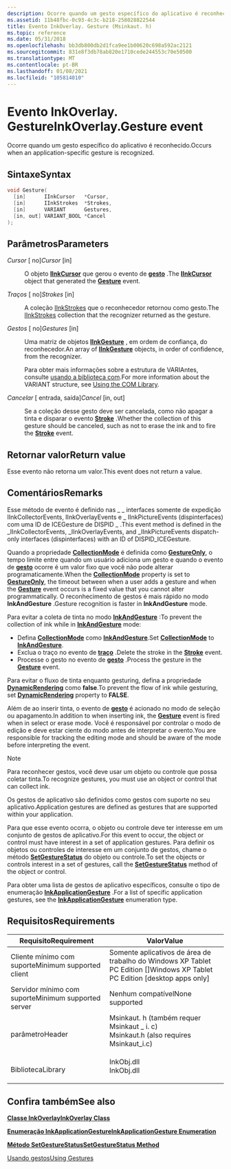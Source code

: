 ```yaml
---
description: Ocorre quando um gesto específico do aplicativo é reconhecido.
ms.assetid: 11b48fbc-0c93-4c3c-b218-258028822544
title: Evento InkOverlay. Gesture (Msinkaut. h)
ms.topic: reference
ms.date: 05/31/2018
ms.openlocfilehash: bb3db800db2d1fca9ee1b00620c698a592ac2121
ms.sourcegitcommit: 831e8f3db78ab820e1710cede244553c70e50500
ms.translationtype: MT
ms.contentlocale: pt-BR
ms.lasthandoff: 01/08/2021
ms.locfileid: "105814010"
---
```

# <a name="inkoverlaygesture-event"></a><span data-ttu-id="2778b-103">Evento InkOverlay. Gesture</span><span class="sxs-lookup"><span data-stu-id="2778b-103">InkOverlay.Gesture event</span></span>

<span data-ttu-id="2778b-104">Ocorre quando um gesto específico do aplicativo é reconhecido.</span><span class="sxs-lookup"><span data-stu-id="2778b-104">Occurs when an application-specific gesture is recognized.</span></span>

## <a name="syntax"></a><span data-ttu-id="2778b-105">Sintaxe</span><span class="sxs-lookup"><span data-stu-id="2778b-105">Syntax</span></span>


```C++
void Gesture(
  [in]      IInkCursor   *Cursor,
  [in]      IInkStrokes  *Strokes,
  [in]      VARIANT      Gestures,
  [in, out] VARIANT_BOOL *Cancel
);
```



## <a name="parameters"></a><span data-ttu-id="2778b-106">Parâmetros</span><span class="sxs-lookup"><span data-stu-id="2778b-106">Parameters</span></span>

<dl> <dt>

<span data-ttu-id="2778b-107">*Cursor* \[ no\]</span><span class="sxs-lookup"><span data-stu-id="2778b-107">*Cursor* \[in\]</span></span>
</dt> <dd>

<span data-ttu-id="2778b-108">O objeto [**IInkCursor**](/windows/desktop/api/msinkaut/nn-msinkaut-iinkcursor) que gerou o evento de [**gesto**](inkcollector-gesture.md) .</span><span class="sxs-lookup"><span data-stu-id="2778b-108">The [**IInkCursor**](/windows/desktop/api/msinkaut/nn-msinkaut-iinkcursor) object that generated the [**Gesture**](inkcollector-gesture.md) event.</span></span>

</dd> <dt>

<span data-ttu-id="2778b-109">*Traços* \[ no\]</span><span class="sxs-lookup"><span data-stu-id="2778b-109">*Strokes* \[in\]</span></span>
</dt> <dd>

<span data-ttu-id="2778b-110">A coleção [IInkStrokes](/previous-versions/windows/desktop/legacy/ms703293(v=vs.85)) que o reconhecedor retornou como gesto.</span><span class="sxs-lookup"><span data-stu-id="2778b-110">The [IInkStrokes](/previous-versions/windows/desktop/legacy/ms703293(v=vs.85)) collection that the recognizer returned as the gesture.</span></span>

</dd> <dt>

<span data-ttu-id="2778b-111">*Gestos* \[ no\]</span><span class="sxs-lookup"><span data-stu-id="2778b-111">*Gestures* \[in\]</span></span>
</dt> <dd>

<span data-ttu-id="2778b-112">Uma matriz de objetos [**IInkGesture**](/windows/desktop/api/msinkaut/nn-msinkaut-iinkgesture) , em ordem de confiança, do reconhecedor.</span><span class="sxs-lookup"><span data-stu-id="2778b-112">An array of [**IInkGesture**](/windows/desktop/api/msinkaut/nn-msinkaut-iinkgesture) objects, in order of confidence, from the recognizer.</span></span>

<span data-ttu-id="2778b-113">Para obter mais informações sobre a estrutura de VARIAntes, consulte [usando a biblioteca com](using-the-com-library.md).</span><span class="sxs-lookup"><span data-stu-id="2778b-113">For more information about the VARIANT structure, see [Using the COM Library](using-the-com-library.md).</span></span>

</dd> <dt>

<span data-ttu-id="2778b-114">*Cancelar* \[ entrada, saída\]</span><span class="sxs-lookup"><span data-stu-id="2778b-114">*Cancel* \[in, out\]</span></span>
</dt> <dd>

<span data-ttu-id="2778b-115">Se a coleção desse gesto deve ser cancelada, como não apagar a tinta e disparar o evento [**Stroke**](inkcollector-stroke.md) .</span><span class="sxs-lookup"><span data-stu-id="2778b-115">Whether the collection of this gesture should be canceled, such as not to erase the ink and to fire the [**Stroke**](inkcollector-stroke.md) event.</span></span>

</dd> </dl>

## <a name="return-value"></a><span data-ttu-id="2778b-116">Retornar valor</span><span class="sxs-lookup"><span data-stu-id="2778b-116">Return value</span></span>

<span data-ttu-id="2778b-117">Esse evento não retorna um valor.</span><span class="sxs-lookup"><span data-stu-id="2778b-117">This event does not return a value.</span></span>

## <a name="remarks"></a><span data-ttu-id="2778b-118">Comentários</span><span class="sxs-lookup"><span data-stu-id="2778b-118">Remarks</span></span>

<span data-ttu-id="2778b-119">Esse método de evento é definido nas \_ \_ interfaces somente de expedição IInkCollectorEvents, IInkOverlayEvents e \_ IInkPictureEvents (dispinterfaces) com uma ID de ICEGesture de DISPID \_ .</span><span class="sxs-lookup"><span data-stu-id="2778b-119">This event method is defined in the \_IInkCollectorEvents, \_IInkOverlayEvents, and \_IInkPictureEvents dispatch-only interfaces (dispinterfaces) with an ID of DISPID\_ICEGesture.</span></span>

<span data-ttu-id="2778b-120">Quando a propriedade [**CollectionMode**](/windows/desktop/api/msinkaut/nf-msinkaut-iinkcollector-get_collectionmode) é definida como [**GestureOnly**](/windows/desktop/api/msinkaut/ne-msinkaut-inkcollectionmode), o tempo limite entre quando um usuário adiciona um gesto e quando o evento de [**gesto**](inkcollector-gesture.md) ocorre é um valor fixo que você não pode alterar programaticamente.</span><span class="sxs-lookup"><span data-stu-id="2778b-120">When the [**CollectionMode**](/windows/desktop/api/msinkaut/nf-msinkaut-iinkcollector-get_collectionmode) property is set to [**GestureOnly**](/windows/desktop/api/msinkaut/ne-msinkaut-inkcollectionmode), the timeout between when a user adds a gesture and when the [**Gesture**](inkcollector-gesture.md) event occurs is a fixed value that you cannot alter programmatically.</span></span> <span data-ttu-id="2778b-121">O reconhecimento de gestos é mais rápido no modo **InkAndGesture** .</span><span class="sxs-lookup"><span data-stu-id="2778b-121">Gesture recognition is faster in **InkAndGesture** mode.</span></span>

<span data-ttu-id="2778b-122">Para evitar a coleta de tinta no modo [**InkAndGesture**](/windows/desktop/api/msinkaut/ne-msinkaut-inkcollectionmode) :</span><span class="sxs-lookup"><span data-stu-id="2778b-122">To prevent the collection of ink while in [**InkAndGesture**](/windows/desktop/api/msinkaut/ne-msinkaut-inkcollectionmode) mode:</span></span>

-   <span data-ttu-id="2778b-123">Defina [**CollectionMode**](/windows/desktop/api/msinkaut/nf-msinkaut-iinkcollector-get_collectionmode) como [**InkAndGesture**](/windows/desktop/api/msinkaut/ne-msinkaut-inkcollectionmode).</span><span class="sxs-lookup"><span data-stu-id="2778b-123">Set [**CollectionMode**](/windows/desktop/api/msinkaut/nf-msinkaut-iinkcollector-get_collectionmode) to [**InkAndGesture**](/windows/desktop/api/msinkaut/ne-msinkaut-inkcollectionmode).</span></span>
-   <span data-ttu-id="2778b-124">Exclua o traço no evento de [**traço**](inkcollector-stroke.md) .</span><span class="sxs-lookup"><span data-stu-id="2778b-124">Delete the stroke in the [**Stroke**](inkcollector-stroke.md) event.</span></span>
-   <span data-ttu-id="2778b-125">Processe o gesto no evento de [**gesto**](inkcollector-gesture.md) .</span><span class="sxs-lookup"><span data-stu-id="2778b-125">Process the gesture in the [**Gesture**](inkcollector-gesture.md) event.</span></span>

<span data-ttu-id="2778b-126">Para evitar o fluxo de tinta enquanto gesturing, defina a propriedade [**DynamicRendering**](/windows/desktop/api/msinkaut/nf-msinkaut-iinkoverlay-get_dynamicrendering) como **false**.</span><span class="sxs-lookup"><span data-stu-id="2778b-126">To prevent the flow of ink while gesturing, set [**DynamicRendering**](/windows/desktop/api/msinkaut/nf-msinkaut-iinkoverlay-get_dynamicrendering) property to **FALSE**.</span></span>

<span data-ttu-id="2778b-127">Além de ao inserir tinta, o evento de [**gesto**](inkcollector-gesture.md) é acionado no modo de seleção ou apagamento.</span><span class="sxs-lookup"><span data-stu-id="2778b-127">In addition to when inserting ink, the [**Gesture**](inkcollector-gesture.md) event is fired when in select or erase mode.</span></span> <span data-ttu-id="2778b-128">Você é responsável por controlar o modo de edição e deve estar ciente do modo antes de interpretar o evento.</span><span class="sxs-lookup"><span data-stu-id="2778b-128">You are responsible for tracking the editing mode and should be aware of the mode before interpreting the event.</span></span>

> [!Note]  
> <span data-ttu-id="2778b-129">Para reconhecer gestos, você deve usar um objeto ou controle que possa coletar tinta.</span><span class="sxs-lookup"><span data-stu-id="2778b-129">To recognize gestures, you must use an object or control that can collect ink.</span></span>

 

<span data-ttu-id="2778b-130">Os gestos de aplicativo são definidos como gestos com suporte no seu aplicativo.</span><span class="sxs-lookup"><span data-stu-id="2778b-130">Application gestures are defined as gestures that are supported within your application.</span></span>

<span data-ttu-id="2778b-131">Para que esse evento ocorra, o objeto ou controle deve ter interesse em um conjunto de gestos de aplicativo.</span><span class="sxs-lookup"><span data-stu-id="2778b-131">For this event to occur, the object or control must have interest in a set of application gestures.</span></span> <span data-ttu-id="2778b-132">Para definir os objetos ou controles de interesse em um conjunto de gestos, chame o método [**SetGestureStatus**](/windows/desktop/api/msinkaut/nf-msinkaut-iinkcollector-setgesturestatus) do objeto ou controle.</span><span class="sxs-lookup"><span data-stu-id="2778b-132">To set the objects or controls interest in a set of gestures, call the [**SetGestureStatus**](/windows/desktop/api/msinkaut/nf-msinkaut-iinkcollector-setgesturestatus) method of the object or control.</span></span>

<span data-ttu-id="2778b-133">Para obter uma lista de gestos de aplicativo específicos, consulte o tipo de enumeração [**InkApplicationGesture**](/windows/desktop/api/msinkaut/ne-msinkaut-inkapplicationgesture) .</span><span class="sxs-lookup"><span data-stu-id="2778b-133">For a list of specific application gestures, see the [**InkApplicationGesture**](/windows/desktop/api/msinkaut/ne-msinkaut-inkapplicationgesture) enumeration type.</span></span>

## <a name="requirements"></a><span data-ttu-id="2778b-134">Requisitos</span><span class="sxs-lookup"><span data-stu-id="2778b-134">Requirements</span></span>



| <span data-ttu-id="2778b-135">Requisito</span><span class="sxs-lookup"><span data-stu-id="2778b-135">Requirement</span></span> | <span data-ttu-id="2778b-136">Valor</span><span class="sxs-lookup"><span data-stu-id="2778b-136">Value</span></span> |
|-------------------------------------|---------------------------------------------------------------------------------------------------------------------|
| <span data-ttu-id="2778b-137">Cliente mínimo com suporte</span><span class="sxs-lookup"><span data-stu-id="2778b-137">Minimum supported client</span></span><br/> | <span data-ttu-id="2778b-138">Somente aplicativos de área de trabalho do Windows XP Tablet PC Edition \[\]</span><span class="sxs-lookup"><span data-stu-id="2778b-138">Windows XP Tablet PC Edition \[desktop apps only\]</span></span><br/>                                                       |
| <span data-ttu-id="2778b-139">Servidor mínimo com suporte</span><span class="sxs-lookup"><span data-stu-id="2778b-139">Minimum supported server</span></span><br/> | <span data-ttu-id="2778b-140">Nenhum compatível</span><span class="sxs-lookup"><span data-stu-id="2778b-140">None supported</span></span><br/>                                                                                           |
| <span data-ttu-id="2778b-141">parâmetro</span><span class="sxs-lookup"><span data-stu-id="2778b-141">Header</span></span><br/>                   | <dl> <span data-ttu-id="2778b-142"><dt>Msinkaut. h (também requer Msinkaut \_ i. c)</dt></span><span class="sxs-lookup"><span data-stu-id="2778b-142"><dt>Msinkaut.h (also requires Msinkaut\_i.c)</dt></span></span> </dl> |
| <span data-ttu-id="2778b-143">Biblioteca</span><span class="sxs-lookup"><span data-stu-id="2778b-143">Library</span></span><br/>                  | <dl> <span data-ttu-id="2778b-144"><dt>InkObj.dll</dt></span><span class="sxs-lookup"><span data-stu-id="2778b-144"><dt>InkObj.dll</dt></span></span> </dl>                               |



## <a name="see-also"></a><span data-ttu-id="2778b-145">Confira também</span><span class="sxs-lookup"><span data-stu-id="2778b-145">See also</span></span>

<dl> <dt>

[<span data-ttu-id="2778b-146">**Classe InkOverlay**</span><span class="sxs-lookup"><span data-stu-id="2778b-146">**InkOverlay Class**</span></span>](inkoverlay-class.md)
</dt> <dt>

[<span data-ttu-id="2778b-147">**Enumeração InkApplicationGesture**</span><span class="sxs-lookup"><span data-stu-id="2778b-147">**InkApplicationGesture Enumeration**</span></span>](/windows/desktop/api/msinkaut/ne-msinkaut-inkapplicationgesture)
</dt> <dt>

[<span data-ttu-id="2778b-148">**Método SetGestureStatus**</span><span class="sxs-lookup"><span data-stu-id="2778b-148">**SetGestureStatus Method**</span></span>](/windows/desktop/api/msinkaut/nf-msinkaut-iinkcollector-setgesturestatus)
</dt> <dt>

[<span data-ttu-id="2778b-149">Usando gestos</span><span class="sxs-lookup"><span data-stu-id="2778b-149">Using Gestures</span></span>](using-gestures.md)
</dt> </dl>

 

